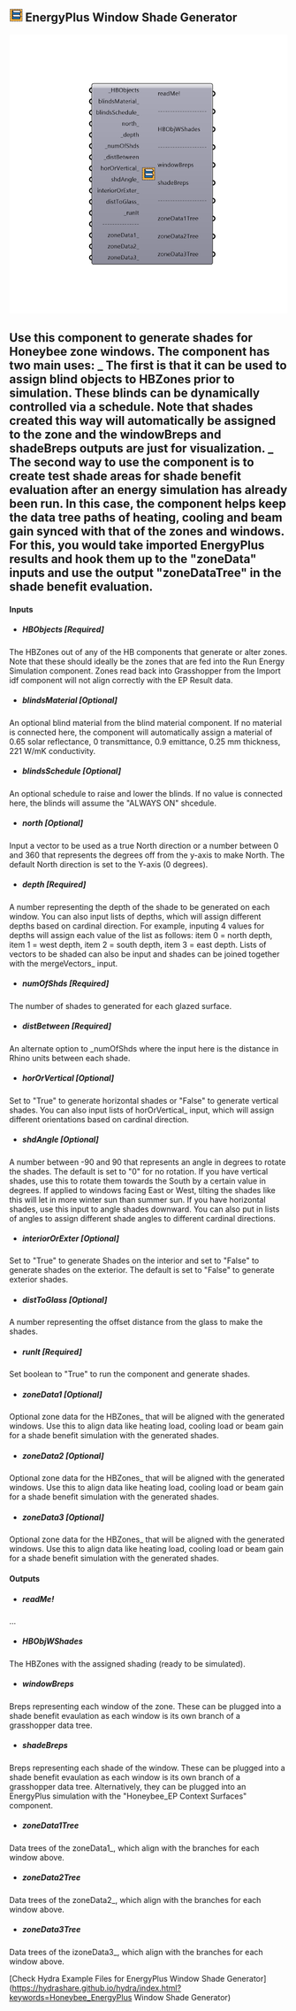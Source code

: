 ## ![](../../images/icons/EnergyPlus_Window_Shade_Generator.png) EnergyPlus Window Shade Generator

![](../../images/components/EnergyPlus_Window_Shade_Generator.png)

Use this component to generate shades for Honeybee zone windows. The component has two main uses:
 _
 The first is that it can be used to assign blind objects to HBZones prior to simulation.  These blinds can be dynamically controlled via a schedule.  Note that shades created this way will automatically be assigned to the zone and the windowBreps and shadeBreps outputs are just for visualization.
 _
 The second way to use the component is to create test shade areas for shade benefit evaluation after an energy simulation has already been run.  In this case, the component helps keep the data tree paths of heating, cooling and beam gain synced with that of the zones and windows.  For this, you would take imported EnergyPlus results and hook them up to the "zoneData" inputs and use the output "zoneDataTree" in the shade benefit evaluation.
 -
 

#### Inputs
* ##### HBObjects [Required]
The HBZones out of any of the HB components that generate or alter zones.  Note that these should ideally be the zones that are fed into the Run Energy Simulation component.  Zones read back into Grasshopper from the Import idf component will not align correctly with the EP Result data.
* ##### blindsMaterial [Optional]
An optional blind material from the blind material component.  If no material is connected here, the component will automatically assign a material of 0.65 solar reflectance, 0 transmittance, 0.9 emittance, 0.25 mm thickness, 221 W/mK conductivity.
* ##### blindsSchedule [Optional]
An optional schedule to raise and lower the blinds.  If no value is connected here, the blinds will assume the "ALWAYS ON" shcedule.
* ##### north [Optional]
Input a vector to be used as a true North direction or a number between 0 and 360 that represents the degrees off from the y-axis to make North.  The default North direction is set to the Y-axis (0 degrees).
* ##### depth [Required]
A number representing the depth of the shade to be generated on each window.  You can also input lists of depths, which will assign different depths based on cardinal direction.  For example, inputing 4 values for depths will assign each value of the list as follows: item 0 = north depth, item 1 = west depth, item 2 = south depth, item 3 = east depth.  Lists of vectors to be shaded can also be input and shades can be joined together with the mergeVectors_ input.
* ##### numOfShds [Required]
The number of shades to generated for each glazed surface.
* ##### distBetween [Required]
An alternate option to _numOfShds where the input here is the distance in Rhino units between each shade.
* ##### horOrVertical [Optional]
Set to "True" to generate horizontal shades or "False" to generate vertical shades. You can also input lists of horOrVertical_ input, which will assign different orientations based on cardinal direction.
* ##### shdAngle [Optional]
A number between -90 and 90 that represents an angle in degrees to rotate the shades.  The default is set to "0" for no rotation.  If you have vertical shades, use this to rotate them towards the South by a certain value in degrees.  If applied to windows facing East or West, tilting the shades like this will let in more winter sun than summer sun.  If you have horizontal shades, use this input to angle shades downward.  You can also put in lists of angles to assign different shade angles to different cardinal directions.
* ##### interiorOrExter [Optional]
Set to "True" to generate Shades on the interior and set to "False" to generate shades on the exterior.  The default is set to "False" to generate exterior shades.
* ##### distToGlass [Optional]
A number representing the offset distance from the glass to make the shades.
* ##### runIt [Required]
Set boolean to "True" to run the component and generate shades.
* ##### zoneData1 [Optional]
Optional zone data for the HBZones_ that will be aligned with the generated windows.  Use this to align data like heating load, cooling load or beam gain for a shade benefit simulation with the generated shades.
* ##### zoneData2 [Optional]
Optional zone data for the HBZones_ that will be aligned with the generated windows.  Use this to align data like heating load, cooling load or beam gain for a shade benefit simulation with the generated shades.
* ##### zoneData3 [Optional]
Optional zone data for the HBZones_ that will be aligned with the generated windows.  Use this to align data like heating load, cooling load or beam gain for a shade benefit simulation with the generated shades.

#### Outputs
* ##### readMe!
...
* ##### HBObjWShades
The HBZones with the assigned shading (ready to be simulated).
* ##### windowBreps
Breps representing each window of the zone.  These can be plugged into a shade benefit evaulation as each window is its own branch of a grasshopper data tree.
* ##### shadeBreps
Breps representing each shade of the window.  These can be plugged into a shade benefit evaulation as each window is its own branch of a grasshopper data tree.  Alternatively, they can be plugged into an EnergyPlus simulation with the "Honeybee_EP Context Surfaces" component.
* ##### zoneData1Tree
Data trees of the zoneData1_, which align with the branches for each window above.
* ##### zoneData2Tree
Data trees of the zoneData2_, which align with the branches for each window above.
* ##### zoneData3Tree
Data trees of the izoneData3_, which align with the branches for each window above.


[Check Hydra Example Files for EnergyPlus Window Shade Generator](https://hydrashare.github.io/hydra/index.html?keywords=Honeybee_EnergyPlus Window Shade Generator)
